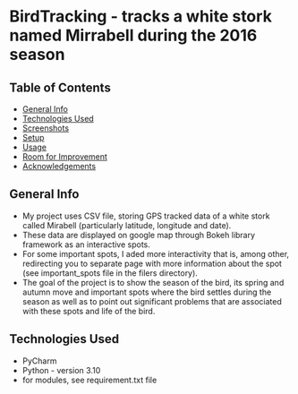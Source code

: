# BirdTracking - tracks a white stork named Mirrabell during the 2016 season

## Table of Contents
* [General Info](#general-information)
* [Technologies Used](#technologies-used)
* [Screenshots](#screenshots)
* [Setup](#setup)
* [Usage](#usage)
* [Room for Improvement](#room-for-improvement)
* [Acknowledgements](#acknowledgements)


## General Info
- My project uses CSV file, storing GPS tracked data of a white stork called Mirabell (particularly latitude, longitude and date).
- These data are displayed on google map through Bokeh library framework as an interactive spots.
- For some important spots, I aded more interactivity that is, among other, redirecting you to separate page with more information about the spot (see important_spots file in the filers directory).
- The goal of the project is to show the season of the bird, its spring and autumn move and important spots where the bird settles during the season as well as to point out significant problems that are associated with these spots and life of the bird.

## Technologies Used
- PyCharm
- Python - version 3.10
- for modules, see requirement.txt file



